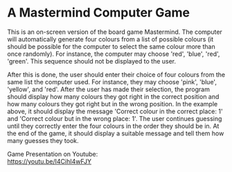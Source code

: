 # A Mastermind Computer Game
This is an on-screen version of the board game Mastermind. The computer will automatically generate four colours from a list of possible colours (it should be possible for the computer to select the same colour more than once randomly). For instance, the computer may choose 'red', 'blue', 'red', 'green'. This sequence should not be displayed to the user.

After this is done, the user should enter their choice of four colours from the same list the computer used. For instance, they may choose 'pink', 'blue', 'yellow', and 'red'.
After the user has made their selection, the program should display how many colours they got right in the correct position and how many colours they got right but in the wrong position. In the example above, it should display the message 'Correct colour in the correct place: 1' and 'Correct colour but in the wrong place: 1'.
The user continues guessing until they correctly enter the four colours in the order they should be in. At the end of the game, it should display a suitable message and tell them how many guesses they took.

Game Presentation on Youtube:  
https://youtu.be/I4CihI4wFJY 
